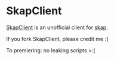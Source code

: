 # SkapClient

[SkapClient](https://nky5223.github.io/SkapClient) is an unofficial client for [skap](https://skap.io).

If you fork SkapClient, please credit me :]

To premiering: no leaking scripts >:(
